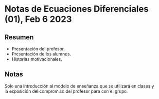 # Notas de Ecuaciones Diferenciales (01), Feb 6 2023 
## Resumen
- Presentación del profesor.
- Presentación de los alumnos.
- Historias motivacionales.

## Notas
Solo una introducción al modelo de enseñanza que se utilizará en clases y la exposición del compromiso del profesor para con el grupo.